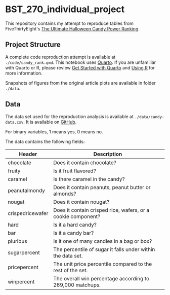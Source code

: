 # BST_270_individual_project

This repository contains my attempt to reproduce tables from FiveThirtyEight's [The Ultimate Halloween Candy Power Ranking](https://fivethirtyeight.com/videos/the-ultimate-halloween-candy-power-ranking/).

## Project Structure

A complete code reproduction attempt is available at `./code/candy_rank.qmd`. This notebook uses [Quarto](https://quarto.org). If you are unfamiliar with Quarto or R, please review [Get Started with Quarto](https://quarto.org/docs/get-started/) and [Using R](https://quarto.org/docs/computations/r.html) for more information. 

Snapshots of figures from the original article plots are available in folder `./data`.


## Data

The data set used for the reproduction analysis is available at `./data/candy-data.csv`. It is available on [GitHub](https://github.com/fivethirtyeight/data/tree/master/candy-power-ranking).

For binary variables, 1 means yes, 0 means no.

The data contains the following fields:

Header | Description
-------|------------
chocolate | Does it contain chocolate?
fruity | Is it fruit flavored?
caramel | Is there caramel in the candy?
peanutalmondy | Does it contain peanuts, peanut butter or almonds?
nougat | Does it contain nougat?
crispedricewafer | Does it contain crisped rice, wafers, or a cookie component?
hard | Is it a hard candy?
bar | Is it a candy bar?
pluribus | Is it one of many candies in a bag or box?
sugarpercent | The percentile of sugar it falls under within the data set.
pricepercent | The unit price percentile compared to the rest of the set.
winpercent | The overall win percentage according to 269,000 matchups.
